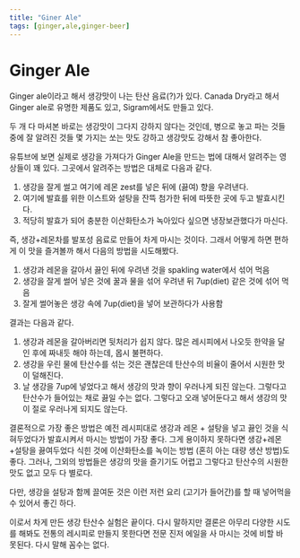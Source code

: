 ```yaml
---
title: "Giner Ale"
tags: [ginger,ale,ginger-beer]
---
```

# Ginger Ale

Ginger ale이라고 해서 생강맛이 나는 탄산 음료(?)가 있다. Canada Dry라고 해서 Ginger ale로 유명한 제품도 있고, Sigram에서도 만들고 있다.

두 개 다 마셔본 바로는 생강맛이 그다지 강하지 않다는 것인데, 병으로 놓고 파는 것들 중에 잘 알려진 것들 몇 가지는 쏘는 맛도 강하고 생강맛도 강해서 참 좋아한다.

유튜브에 보면 실제로 생강을 가져다가 Ginger Ale을 만드는 법에 대해서 알려주는 영상들이 꽤 있다. 그곳에서 알려주는 방법은 대체로 다음과 같다.

1. 생강을 잘게 썰고 여기에 레몬 zest를 넣은 뒤에 (끓여) 향을 우려낸다.
1. 여기에 발효를 위한 이스트와 설탕을 잔뜩 첨가한 뒤에 따뜻한 곳에 두고 발효시킨다.
1. 적당히 발효가 되어 충분한 이산화탄소가 녹아있다 싶으면 냉장보관했다가 마신다.

즉, 생강+레몬차를 발포성 음료로 만들어 차게 마시는 것이다. 그래서 어떻게 하면 편하게 이 맛을 즐겨볼까 해서 다음의 방법을 시도해봤다.

1. 생강과 레몬을 갈아서 끓인 뒤에 우려낸 것을 spakling water에서 섞어 먹음
1. 생강을 잘게 썰어 넣은 것에 꿀과 물을 섞어 우려낸 뒤 7up(diet) 같은 것에 섞어 먹음
1. 잘게 썰어놓은 생강 속에 7up(diet)을 넣어 보관하다가 사용함

결과는 다음과 같다.

1. 생강과 레몬을 갈아버리면 뒷처리가 쉽지 않다. 많은 레시피에서 나오듯 한약을 달인 후에 짜내듯 해야 하는데, 몹시 불편하다.
1. 생강을 우린 물에 탄산수를 섞는 것은 괜찮은데 탄산수의 비율이 줄어서 시원한 맛이 덜해진다.
1. 날 생강을 7up에 넣었다고 해서 생강의 맛과 향이 우러나게 되진 않는다. 그렇다고 탄산수가 들어있는 채로 끓일 수는 없다. 그렇다고 오래 넣어둔다고 해서 생강의 맛이 절로 우러나게 되지도 않는다.

결론적으로 가장 좋은 방법은 예전 레시피대로 생강과 레몬 + 설탕을 넣고 끓인 것을 식혀두었다가 발효시켜서 마시는 방법이 가장 좋다. 그게 용이하지 못하다면 생강+레몬+설탕을 끓여두었다 식힌 것에 이산화탄소를 녹이는 방법 (혼히 아는 대량 생산 방법)도 좋다. 그러나, 그외의 방법들은 생강의 맛을 즐기기도 어렵고 그렇다고 탄산수의 시원한 맛도 없고 모두 다 별로다.

다만, 생강을 설탕과 함께 끌여둔 것은 이런 저런 요리 (고기가 들어간)를 할 때 넣어먹을 수 있어서 좋긴 하다.

이로서 차게 만든 생강 탄산수 실험은 끝이다. 다시 말하지만 결론은 아무리 다양한 시도를 해봐도 전통의 레시피로 만들지 못한다면 전문 진저 에일을 사 마시는 것에 비할 바 못된다. 다시 말해 꼼수는 없다. 
